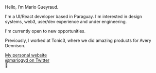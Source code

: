Hello, I’m Mario Gueyraud.

I'm a UI/React developer based in Paraguay. I'm interested in design systems, web3, user/dev experience and under engineering.

I'm currently open to new opportunities.

Previously, I worked at Tonic3, where we did amazing products for Avery Dennison.

[My personal website](https://mariogyd.com) <br />
[@mariogyd on Twitter](https://twitter.com/mariogyd)<br />
💪
